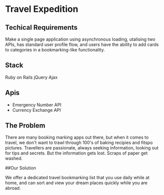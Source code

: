 # Travel Expedition

## Techical Requirements

Make a single page application using asynchronous loading, utalising two APIs, has standard user profile flow, and users have the ability to add cards to categories in a bookmarking-like functionality.

## Stack

Ruby on Rails
jQuery
Ajax

## Apis

- Emergency Number API
- Currency Exchange API

## The Problem

There are many booking marking apps out there, but when it comes to travel, we don't want to trawl through 100's of baking recipies and fitspo pictures. Travellers are passionate, always seeking information, looking out for tips and secrets. But the information gets lost. Scraps of paper get washed.

##Our Solution

We offer a dedicated travel bookmarking list that you use daily while at home, and can sort and view your dream places quickly while you are abroad.
